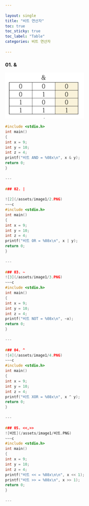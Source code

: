 ```yaml
---

layout: single
title: "비트 연산자"
toc: true
toc_sticky: true
toc_label: "Table"
categories: 비트 연산자

---
```


### 01. &
![&](/assets/image1/&.PNG)
~~~C
#include <stdio.h>
int main()
{
int x = 9;
int y = 10;
int z = 4;
printf("비트 AND = %08x\n", x & y);
return 0;
}

---

### 02. |

![2](/assets/image1/2.PNG)
~~~c
#include <stdio.h>
int main()
{
int x = 9;
int y = 10;
int z = 4;
printf("비트 OR = %08x\n", x | y);
return 0;
}

---

### 03. ~
![3](/assets/image1/3.PNG)
~~~c
#include <stdio.h>
int main()
{
int x = 9;
int y = 10;
int z = 4;
printf("비트 NOT = %08x\n", ~x);
return 0;
}

---

### 04. ^
![4](/assets/image1/4.PNG)
~~~c
#include <stdio.h>
int main()
{
int x = 9;
int y = 10;
int z = 4;
printf("비트 XOR = %08x\n", x ^ y);
return 0;
}

---

### 05. <<,>>
![비트](/assets/image1/비트.PNG)
~~~c
#include <stdio.h>
int main()
{
int x = 9;
int y = 10;
int z = 4;
printf("비트 << = %08x\n\n", x << 1);
printf("비트 >> = %08x\n", x >> 1);
return 0;
}

---

